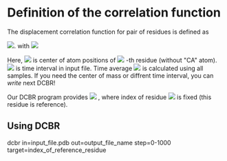 # Definition of the correlation function

The displacement correlation function for pair of residues is defined as

<img src="https://latex.codecogs.com/gif.latex?C(i,j):=\langle\vec{u}_i(t)\cdot\vec{u}_j(t)\rangle_t" />. with <img src="https://latex.codecogs.com/gif.latex?\vec{u}_i(t):=\vec{p}_i(t+\Delta)-\vec{p}_i(t)." />

Here, <img src="https://latex.codecogs.com/gif.latex?\vec{p}_i" /> is center of atom positions of 
<img src="https://latex.codecogs.com/gif.latex?i" />
-th residue (without "CA" atom).
<img src="https://latex.codecogs.com/gif.latex?\Delta" /> is time interval in input file.
Time average <img src="https://latex.codecogs.com/gif.latex?C(i,j):=\langle\cdots\rangle_t" /> is calculated using all samples.
If you need the center of mass or diffrent time interval, you can *write* next DCBR!


Our DCBR program provides 
<img src="https://latex.codecogs.com/gif.latex?\{C(i,j)\}" />
, where index of residue <img src="https://latex.codecogs.com/gif.latex?i" /> is fixed (this residue is reference).

## Using DCBR
dcbr in=input_file.pdb out=output_file_name step=0-1000 target=index_of_reference_residue
